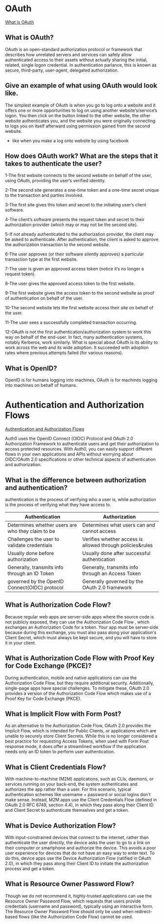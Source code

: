 # OAuth
[What is OAuth](https://www.csoonline.com/article/3216404/what-is-oauth-how-the-open-authorization-framework-works.html)


## What is OAuth?


OAuth is an open-standard authorization protocol or framework that describes how unrelated servers and services can safely allow authenticated access to their assets without actually sharing the initial, related, single logon credential. In authentication parlance, this is known as secure, third-party, user-agent, delegated authorization.


## Give an example of what using OAuth would look like.


The simplest example of OAuth is when you go to log onto a website and it offers one or more opportunities to log on using another website’s/service’s logon. You then click on the button linked to the other website, the other website authenticates you, and the website you were originally connecting to logs you on itself afterward using permission gained from the second website.
- like when you make a log onto website by using facebook



## How does OAuth work? What are the steps that it takes to authenticate the user?



1-The first website connects to the second website on behalf of the user, using OAuth, providing the user’s verified identity.


2-The second site generates a one-time token and a one-time secret unique to the transaction and parties involved.


3-The first site gives this token and secret to the initiating user’s client software.


4-The client’s software presents the request token and secret to their authorization provider (which may or may not be the second site).


5-If not already authenticated to the authorization provider, the client may be asked to authenticate. After authentication, the client is asked to approve the authorization transaction to the second website.


6-The user approves (or their software silently approves) a particular transaction type at the first website.


7-The user is given an approved access token (notice it’s no longer a request token).


8-The user gives the approved access token to the first website.


9-The first website gives the access token to the second website as proof of authentication on behalf of the user.


10-The second website lets the first website access their site on behalf of the user.


11-The user sees a successfully completed transaction occurring.


12-OAuth is not the first authentication/authorization system to work this way on behalf of the end-user. In fact, many authentication systems, notably Kerberos, work similarly. What is special about OAuth is its ability to work across the web and its wide adoption. It succeeded with adoption rates where previous attempts failed (for various reasons).



## What is OpenID?

OpenID is for humans logging into machines, OAuth is for machines logging into machines on behalf of humans.



# Authentication and Authorization Flows
[Authentication and Authorization Flows](https://auth0.com/docs/flows)



Auth0 uses the OpenID Connect (OIDC) Protocol and OAuth 2.0 Authorization Framework to authenticate users and get their authorization to access protected resources. With Auth0, you can easily support different flows in your own applications and APIs without worrying about OIDC/OAuth 2.0 specifications or other technical aspects of authentication and authorization.



## What is the difference between authorization and authentication?


 authentication is the process of verifying who a user is, while authorization is the process of verifying what they have access to.

|        Authentication                             |        Authorization                                      |
|---------------------------------------------------|-----------------------------------------------------------|   
| Determines whether users are who they claim to be |Determines what users can and cannot access                |
| Challenges the user to validate credentials       |Verifies whether access is allowed through policies&rules  |
|Usually done before authorization                  |Usually done after successful authentication               |
|Generally, transmits info through an ID Token      |Generally, transmits info through an Access Token          |
|governed by the OpenID Connect(OIDC) protocol      |Generally governed by the OAuth 2.0 framework              |



## What is Authorization Code Flow?


Because regular web apps are server-side apps where the source code is not publicly exposed, they can use the Authorization Code Flow , which exchanges an Authorization Code for a token. Your app must be server-side because during this exchange, you must also pass along your application's Client Secret, which must always be kept secure, and you will have to store it in your client.


## What is Authorization Code Flow with Proof Key for Code Exchange (PKCE)?


During authentication, mobile and native applications can use the Authorization Code Flow, but they require additional security. Additionally, single-page apps have special challenges. To mitigate these, OAuth 2.0 provides a version of the Authorization Code Flow which makes use of a Proof Key for Code Exchange (PKCE).



## What is Implicit Flow with Form Post?


As an alternative to the Authorization Code Flow, OAuth 2.0 provides the Implicit Flow, which is intended for Public Clients, or applications which are unable to securely store Client Secrets. While this is no longer considered a best practice for requesting Access Tokens, when used with Form Post response mode, it does offer a streamlined workflow if the application needs only an ID token to perform user authentication.



## What is Client Credentials Flow?


With machine-to-machine (M2M) applications, such as CLIs, daemons, or services running on your back-end, the system authenticates and authorizes the app rather than a user. For this scenario, typical authentication schemes like username + password or social logins don't make sense. Instead, M2M apps use the Client Credentials Flow (defined in OAuth 2.0 RFC 6749, section 4.4), in which they pass along their Client ID and Client Secret to authenticate themselves and get a token.


## What is Device Authorization Flow?


With input-constrained devices that connect to the internet, rather than authenticate the user directly, the device asks the user to go to a link on their computer or smartphone and authorize the device. This avoids a poor user experience for devices that do not have an easy way to enter text. To do this, device apps use the Device Authorization Flow (ratified in OAuth 2.0), in which they pass along their Client ID to initiate the authorization process and get a token.


## What is Resource Owner Password Flow?


Though we do not recommend it, highly-trusted applications can use the Resource Owner Password Flow, which requests that users provide credentials (username and password), typically using an interactive form. The Resource Owner Password Flow should only be used when redirect-based flows (like the Authorization Code Flow) cannot be used.